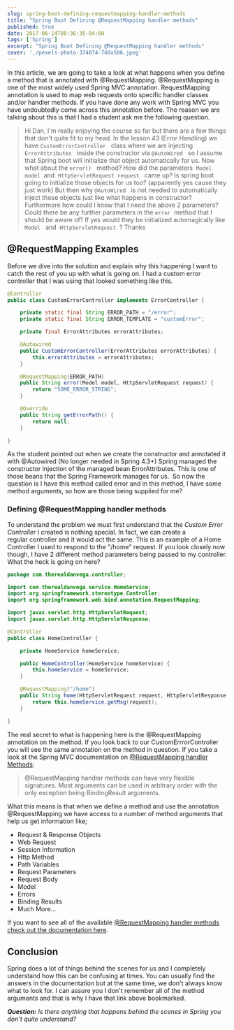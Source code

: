 ```yaml
---
slug: spring-boot-defining-requestmapping-handler-methods
title: "Spring Boot Defining @RequestMapping handler methods"
published: true
date: 2017-06-14T08:36:35-04:00
tags: ['Spring']
excerpt: "Spring Boot Defining @RequestMapping handler methods"
cover: './pexels-photo-374074-760x506.jpeg'
---
```


In this article, we are going to take a look at what happens when you define a method that is annotated with @RequestMapping. @RequestMapping is one of the most widely used Spring MVC annotation. RequestMapping annotation is used to map web requests onto specific handler classes and/or handler methods. If you have done any work with Spring MVC you have undoubtedly come across this annotation before. The reason we are talking about this is that I had a student ask me the following question.

> Hi Dan, I'm really enjoying the course so far but there are a few things that don't quite fit to my head. In the lesson 43 (Error Handling) we have  `CustomErrorController`   class where we are injecting  `ErrorAttributes`   inside the constructor via  `@AutoWired`   so I assume that Spring boot will initialize that object automatically for us. Now what about the  `error()`   method? How did the parameters  `Model model`  and  `HttpServletRequest request`   came up? Is spring boot going to initialize those objects for us too? (apparently yes cause they just work) But then why  `@AutoWired`   is not needed to automatically inject those objects just like what happens in constructor?  Furthermore how could I know that I need the above 2 parameters? Could there be any further parameters in the  `error`  method that I should be aware of? If yes would they be initialized automagically like  `Model`   and  `HttpServletRequest`  ? Thanks

## @RequestMapping Examples

Before we dive into the solution and explain why this happening I want to catch the rest of you up with what is going on. I had a custom error controller that I was using that looked something like this. 

```java
@Controller
public class CustomErrorController implements ErrorController {

    private static final String ERROR_PATH = "/error";
    private static final String ERROR_TEMPLATE = "customError";

    private final ErrorAttributes errorAttributes;

    @Autowired
    public CustomErrorController(ErrorAttributes errorAttributes) {
        this.errorAttributes = errorAttributes;
    }

    @RequestMapping(ERROR_PATH)
    public String error(Model model, HttpServletRequest request) {
        return "SOME_ERROR_STRING";
    }

    @Override
    public String getErrorPath() {
        return null;
    }

}
```

As the student pointed out when we create the constructor and annotated it with @Autowired (No longer needed in Spring 4.3+) Spring managed the constructor injection of the managed bean ErrorAttributes. This is one of those beans that the Spring Framework manages for us.  So now the question is I have this method called error and in this method, I have some method arguments, so how are those being supplied for me? 

### Defining @RequestMapping handler methods

To understand the problem we must first understand that the _Custom Error Controller_ I created is nothing special. In fact, we can create a regular controller and it would act the same. This is an example of a Home Controller I used to respond to the "/home" request. If you look closely now though, I have 2 different method parameters being passed to my controller. What the heck is going on here? 

```java
package com.therealdanvega.controller;

import com.therealdanvega.service.HomeService;
import org.springframework.stereotype.Controller;
import org.springframework.web.bind.annotation.RequestMapping;

import javax.servlet.http.HttpServletRequest;
import javax.servlet.http.HttpServletResponse;

@Controller
public class HomeController {

    private HomeService homeService;

    public HomeController(HomeService homeService) {
        this.homeService = homeService;
    }

    @RequestMapping("/home")
    public String home(HttpServletRequest request, HttpServletResponse response) {
        return this.homeService.getMsg(request);
    }

}
```

The real secret to what is happening here is the @RequestMapping annotation on the method. If you look back to our CustomErrrorController you will see the same annotation on the method in question. If you take a look at the Spring MVC documentation on [@RequestMapping handler Methods](http://docs.spring.io/spring/docs/current/spring-framework-reference/html/mvc.html#mvc-ann-methods): 

> @RequestMapping handler methods can have very flexible signatures. Most arguments can be used in arbitrary order with the only exception being BindingResult arguments.

What this means is that when we define a method and use the annotation @RequestMapping we have access to a number of method arguments that help us get information like;

*   Request & Response Objects
*   Web Request
*   Session Information
*   Http Method
*   Path Variables
*   Request Parameters
*   Request Body
*   Model
*   Errors
*   Binding Results
*   Much More...

If you want to see all of the available [@RequestMapping handler methods check out the documentation here](http://docs.spring.io/spring/docs/current/spring-framework-reference/html/mvc.html#mvc-ann-methods).

## Conclusion

Spring does a lot of things behind the scenes for us and I completely understand how this can be confusing at times. You can usually find the answers in the documentation but at the same time, we don't always know what to look for. I can assure you I don't remember all of the method arguments and that is why I have that link above bookmarked.  

_**Question:** Is there anything that happens behind the scenes in Spring you don't quite understand?_